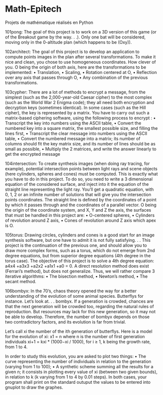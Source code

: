 # Math-Epitech
Projets de mathématique réalisés en Python

101pong:
The goal of this project is to work on a 3D version of this game (or of the Breakout game by the way. . .). Only
one bat will be considered, moving only in the 0-altitude plan (which happens to be (Oxy)).

102architect:
The goal of this project is to develop an application to compute points images in the plan after several
transformations. To make it nice and clean, you chose to use homogeneous coordinates. How clever of you.
O being the origin of both axis, here are the transformations to be implemented:
• Translation,
• Scaling,
• Rotation centered at O,
• Reflection over any axis that passes through O,
• Any combination of the previous transformations.

103cypher:
There are a lot of methods to encrypt a message, from the simplest (such as the 2,000-year-old Caesar
cipher) to the most complex (such as the World War 2 Enigma code); they all need both encryption and
decryption keys (sometimes identical).
In some cases (such as the Hill cipher), the key is represented by a matrix.
You have to carry out such a matrix-based ciphering software, using the following process to encrypt :
• Transcript the key into numbers using the ASCII table,
• Convert the numbered key into a square matrix, the smallest possible size, and filling the lines first,
• Transcript the clear message into numbers using the ASCII table,
• Convert the numbered message into a matrix; its number of columns should fit the key matrix size,
and its number of lines should be as small as possible,
• Multiply the 2 matrices, and write the answer linearly to get the encrypted message

104intersection:
To create synthesis images (when doing ray tracing, for example), potential intersection points between
light rays and scene objects (here cylinders, spheres and cones) must be computed. This is exactly what
you have to do in this project.
To do so, you need to write a 3 dimensional equation of the considered surface, and inject into it the equation of the straight line representing the light ray. You’ll get a quadratic equation, with 0, 1, 2 or an infinite
number of solutions that will give you the intersection points coordinates.
The straight line is defined by the coordinates of a point by which it passes through and the coordinates of
a parallel vector.
O being the origin of the coordinate system, and X, Y and Z the axis, the surfaces that must be handled
in this project are:
• O-centered spheres,
• Cylinders of revolution around Z axis,
• Cones of revolution around Z axis which apex is O.

105torus:
Drawing circles, cylinders and cones is a good start for an image synthesis software, but one have to admit
it is not fully satisfying. . . This project is the continuation of the previous one, and should allow you to draw
more complex forms, such as a torus, which do not emerge from 2nd degree equations, but from superior
degree equations (4th degree in the torus case).
The objective of this project is to solve a 4th degree equation: a4x4 +a3x3 +a2x2 +a1x1 +a0 = 0. A direct
resolution method does exist (Ferrari’s method), but does not generalize. Thus, we will rather compare 3
iterative algorithms:
• The bisection method,
• Newton’s method,
• The secant method.

106bombyx:
In the 70’s, chaos theory opened the way for a better understanding of the evolution of some animal
species. Butterflys for instance. Let’s look at. . . bombyx.
If a generation is crowded, chances are that the next generation will be crowded too, regarding the natural rules of reproduction. But resources may lack for this new generation, so it may not be able to develop.
Therefore, the number of bombyx depends on those two contradictory factors, and its evolution is far from
trivial.

Let’s call xi the number of the ith generation of butterflys.
Here is a model for the evolution of xi: x1 = n where n is the number of first generation individuals
xi+1 = kxi * (1000−xi / 1000), for i ≥ 1, k being the growth rate, from 1 to 4.

In order to study this evolution, you are asked to plot two things:
• The curve representing the number of individuals in relation to the generation (varying from 1 to 100);
• A synthetic scheme summing all the results for a given n; it consists in plotting every value of xi
(between two given bounds), in relation to k (k varying from 1 to 4 by 0.01 steps).
In both cases, your program shall print on the standard outuput the values to be entered into gnuplot to
draw the graphes.
